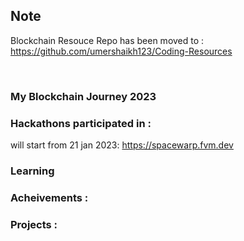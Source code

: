  
## Note
Blockchain Resouce Repo has been moved to : https://github.com/umershaikh123/Coding-Resources

<br>
 

### My Blockchain Journey 2023



### Hackathons participated in :

will start from 21 jan 2023: https://spacewarp.fvm.dev


### Learning


 
### Acheivements :


### Projects :
